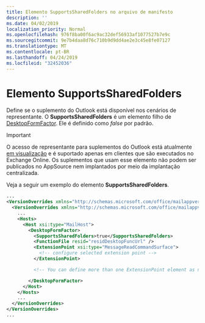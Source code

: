 ```yaml
---
title: Elemento SupportsSharedFolders no arquivo de manifesto
description: ''
ms.date: 04/02/2019
localization_priority: Normal
ms.openlocfilehash: 976f8ba00f6ac9ac32def56933af1077527b7e9c
ms.sourcegitcommit: 9e7b4daa8d76c710b9d9dd4ae2e3c45e8fe07127
ms.translationtype: MT
ms.contentlocale: pt-BR
ms.lasthandoff: 04/24/2019
ms.locfileid: "32452036"
---
```

# <a name="supportssharedfolders-element"></a>Elemento SupportsSharedFolders

Define se o suplemento do Outlook está disponível nos cenários de representante. O **SupportsSharedFolders** é um elemento filho de [DesktopFormFactor](desktopformfactor.md). Ele é definido como *false* por padrão.

> [!IMPORTANT]
> O acesso de representante para suplementos do Outlook está atualmente [em visualização](/office/dev/add-ins/reference/objectmodel/preview-requirement-set/outlook-requirement-set-preview) e é suportado apenas em clientes que são executados no Exchange Online. Os suplementos que usam esse elemento não podem ser publicados no AppSource nem implantados por meio da implantação centralizada.

Veja a seguir um exemplo do elemento **SupportsSharedFolders**.

```XML
...
<VersionOverrides xmlns="http://schemas.microsoft.com/office/mailappversionoverrides" xsi:type="VersionOverridesV1_0">
  <VersionOverrides xmlns="http://schemas.microsoft.com/office/mailappversionoverrides/1.1" xsi:type="VersionOverridesV1_1">
    ...
    <Hosts>
      <Host xsi:type="MailHost">
        <DesktopFormFactor>
          <SupportsSharedFolders>true</SupportsSharedFolders>
          <FunctionFile resid="residDesktopFuncUrl" />
          <ExtensionPoint xsi:type="MessageReadCommandSurface">
            <!-- configure selected extension point -->
          </ExtensionPoint>

          <!-- You can define more than one ExtensionPoint element as needed -->

        </DesktopFormFactor>
      </Host>
    </Hosts>
    ...
  </VersionOverrides>
</VersionOverrides>
...
```
